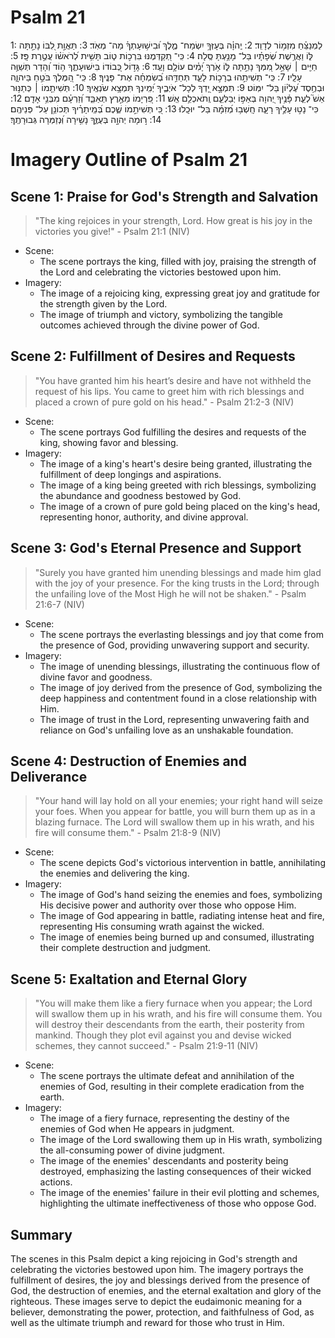 # Psalm 21
1: לַמְנַצֵּ֗חַ מִזְמ֥וֹר לְדָוִֽד׃
2: יְֽהוָ֗ה בְּעָזְּךָ֥ יִשְׂמַח־ מֶ֑לֶךְ וּ֝בִישׁ֥וּעָתְךָ֗ מַה־ מְאֹֽד׃
3: תַּאֲוַ֣ת לִ֭בּוֹ נָתַ֣תָּה לּ֑וֹ וַאֲרֶ֥שֶׁת שְׂ֝פָתָ֗יו בַּל־ מָנַ֥עְתָּ סֶּֽלָה׃
4: כִּֽי־ תְ֭קַדְּמֶנּוּ בִּרְכ֣וֹת ט֑וֹב תָּשִׁ֥ית לְ֝רֹאשׁ֗וֹ עֲטֶ֣רֶת פָּֽז׃
5: חַיִּ֤ים ׀ שָׁאַ֣ל מִ֭מְּךָ נָתַ֣תָּה לּ֑וֹ אֹ֥רֶךְ יָ֝מִ֗ים עוֹלָ֥ם וָעֶֽד׃
6: גָּד֣וֹל כְּ֭בוֹדוֹ בִּישׁוּעָתֶ֑ךָ ה֥וֹד וְ֝הָדָר תְּשַׁוֶּ֥ה עָלָֽיו׃
7: כִּֽי־ תְשִׁיתֵ֣הוּ בְרָכ֣וֹת לָעַ֑ד תְּחַדֵּ֥הוּ בְ֝שִׂמְחָ֗ה אֶת־ פָּנֶֽיךָ׃
8: כִּֽי־ הַ֭מֶּלֶךְ בֹּטֵ֣חַ בַּיהוָ֑ה וּבְחֶ֥סֶד עֶ֝לְי֗וֹן בַּל־ יִמּֽוֹט׃
9: תִּמְצָ֣א יָ֭דְךָ לְכָל־ אֹיְבֶ֑יךָ יְ֝מִֽינְךָ תִּמְצָ֥א שֹׂנְאֶֽיךָ׃
10: תְּשִׁיתֵ֤מוֹ ׀ כְּתַנּ֥וּר אֵשׁ֮ לְעֵ֪ת פָּ֫נֶ֥יךָ יְ֭הוָה בְּאַפּ֣וֹ יְבַלְּעֵ֑ם וְֽתֹאכְלֵ֥ם אֵֽשׁ׃
11: פִּ֭רְיָמוֹ מֵאֶ֣רֶץ תְּאַבֵּ֑ד וְ֝זַרְעָ֗ם מִבְּנֵ֥י אָדָֽם׃
12: כִּי־ נָט֣וּ עָלֶ֣יךָ רָעָ֑ה חָֽשְׁב֥וּ מְ֝זִמָּ֗ה בַּל־ יוּכָֽלוּ׃
13: כִּ֭י תְּשִׁיתֵ֣מוֹ שֶׁ֑כֶם בְּ֝מֵֽיתָרֶ֗יךָ תְּכוֹנֵ֥ן עַל־ פְּנֵיהֶֽם׃
14: ר֣וּמָה יְהוָ֣ה בְּעֻזֶּ֑ךָ נָשִׁ֥ירָה וּֽ֝נְזַמְּרָה גְּבוּרָתֶֽךָ׃

# Imagery Outline of Psalm 21

## Scene 1: Praise for God's Strength and Salvation

> "The king rejoices in your strength, Lord. How great is his joy in the victories you give!" - Psalm 21:1 (NIV)

- Scene:
  - The scene portrays the king, filled with joy, praising the strength of the Lord and celebrating the victories bestowed upon him.
- Imagery:
  - The image of a rejoicing king, expressing great joy and gratitude for the strength given by the Lord.
  - The image of triumph and victory, symbolizing the tangible outcomes achieved through the divine power of God.

## Scene 2: Fulfillment of Desires and Requests

> "You have granted him his heart’s desire and have not withheld the request of his lips. You came to greet him with rich blessings and placed a crown of pure gold on his head." - Psalm 21:2-3 (NIV)

- Scene:
  - The scene portrays God fulfilling the desires and requests of the king, showing favor and blessing.
- Imagery:
  - The image of a king's heart's desire being granted, illustrating the fulfillment of deep longings and aspirations.
  - The image of a king being greeted with rich blessings, symbolizing the abundance and goodness bestowed by God.
  - The image of a crown of pure gold being placed on the king's head, representing honor, authority, and divine approval.

## Scene 3: God's Eternal Presence and Support

> "Surely you have granted him unending blessings and made him glad with the joy of your presence. For the king trusts in the Lord; through the unfailing love of the Most High he will not be shaken." - Psalm 21:6-7 (NIV)

- Scene:
  - The scene portrays the everlasting blessings and joy that come from the presence of God, providing unwavering support and security.
- Imagery:
  - The image of unending blessings, illustrating the continuous flow of divine favor and goodness.
  - The image of joy derived from the presence of God, symbolizing the deep happiness and contentment found in a close relationship with Him.
  - The image of trust in the Lord, representing unwavering faith and reliance on God's unfailing love as an unshakable foundation.

## Scene 4: Destruction of Enemies and Deliverance

> "Your hand will lay hold on all your enemies; your right hand will seize your foes. When you appear for battle, you will burn them up as in a blazing furnace. The Lord will swallow them up in his wrath, and his fire will consume them." - Psalm 21:8-9 (NIV)

- Scene:
  - The scene depicts God's victorious intervention in battle, annihilating the enemies and delivering the king.
- Imagery:
  - The image of God's hand seizing the enemies and foes, symbolizing His decisive power and authority over those who oppose Him.
  - The image of God appearing in battle, radiating intense heat and fire, representing His consuming wrath against the wicked.
  - The image of enemies being burned up and consumed, illustrating their complete destruction and judgment.

## Scene 5: Exaltation and Eternal Glory

> "You will make them like a fiery furnace when you appear; the Lord will swallow them up in his wrath, and his fire will consume them. You will destroy their descendants from the earth, their posterity from mankind. Though they plot evil against you and devise wicked schemes, they cannot succeed." - Psalm 21:9-11 (NIV)

- Scene:
  - The scene portrays the ultimate defeat and annihilation of the enemies of God, resulting in their complete eradication from the earth.
- Imagery:
  - The image of a fiery furnace, representing the destiny of the enemies of God when He appears in judgment.
  - The image of the Lord swallowing them up in His wrath, symbolizing the all-consuming power of divine judgment.
  - The image of the enemies' descendants and posterity being destroyed, emphasizing the lasting consequences of their wicked actions.
  - The image of the enemies' failure in their evil plotting and schemes, highlighting the ultimate ineffectiveness of those who oppose God.

## Summary

The scenes in this Psalm depict a king rejoicing in God's strength and celebrating the victories bestowed upon him. The imagery portrays the fulfillment of desires, the joy and blessings derived from the presence of God, the destruction of enemies, and the eternal exaltation and glory of the righteous. These images serve to depict the eudaimonic meaning for a believer, demonstrating the power, protection, and faithfulness of God, as well as the ultimate triumph and reward for those who trust in Him.